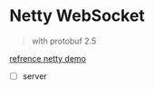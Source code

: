 # Netty WebSocket
> with protobuf 2.5 

[refrence netty demo](https://github.com/netty/netty/tree/master/example/src/main/java/io/netty/example/http/websocketx/client)

- [ ] server

